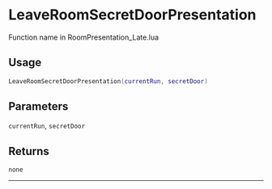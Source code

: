 # LeaveRoomSecretDoorPresentation
Function name in RoomPresentation_Late.lua
## Usage
```lua
LeaveRoomSecretDoorPresentation(currentRun, secretDoor)
```
## Parameters
`currentRun`, `secretDoor`
## Returns
`none`

---